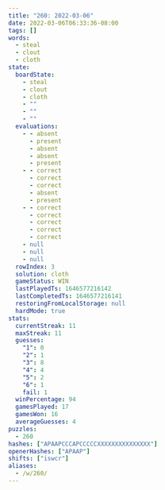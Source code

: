 ```yaml
---
title: "260: 2022-03-06"
date: 2022-03-06T06:33:36-08:00
tags: []
words:
  - steal
  - clout
  - cloth
state:
  boardState:
    - steal
    - clout
    - cloth
    - ""
    - ""
    - ""
  evaluations:
    - - absent
      - present
      - absent
      - absent
      - present
    - - correct
      - correct
      - correct
      - absent
      - present
    - - correct
      - correct
      - correct
      - correct
      - correct
    - null
    - null
    - null
  rowIndex: 3
  solution: cloth
  gameStatus: WIN
  lastPlayedTs: 1646577216142
  lastCompletedTs: 1646577216141
  restoringFromLocalStorage: null
  hardMode: true
stats:
  currentStreak: 11
  maxStreak: 11
  guesses:
    "1": 0
    "2": 1
    "3": 8
    "4": 4
    "5": 2
    "6": 1
    fail: 1
  winPercentage: 94
  gamesPlayed: 17
  gamesWon: 16
  averageGuesses: 4
puzzles:
  - 260
hashes: ["APAAPCCCAPCCCCCXXXXXXXXXXXXXXX"]
openerHashes: ["APAAP"]
shifts: ["iswcr"]
aliases:
  - /w/260/
---
```

<!-- more -->
